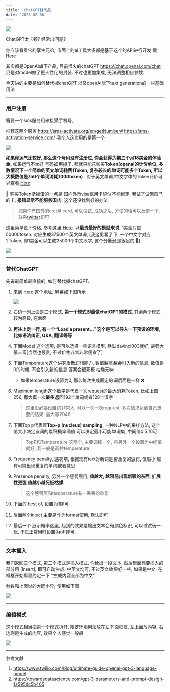 ```yaml
---
title: 'ChatGPT替代品'
date: '2023-02-06'
---
```


![](https://images.pexels.com/photos/1108099/pexels-photo-1108099.jpeg?auto=compress&cs=tinysrgb&w=1260&h=750&dpr=1)



ChatGPT太卡顿? 经常出问题? 

你应该看看它的孪生兄弟, 市面上的ai工具大多都是基于这个的API进行开发  戳 [Here](https://platform.openai.com/playground) 

其实都是OpenAI旗下产品, 目前很火的chatGPT https://chat.openai.com/chat 只是对model做了更人性化的封装. 不过也更加集成, 无法调整相应参数. 

今天讲的主要是如何替代掉chatGPT 以及openAI旗下text generation的一些基础用法

---

### 用户注册

需要一个sms服务用来接受手机号, 

推荐这两个服务 https://sms-activate.org/en/getNumber#  https://sms-activation-service.com/  我个人这次用的是第一个

![](https://raw.githubusercontent.com/skyonedot/picture-host/master/20230206201555.png)

**如果你运气比较好, 那么这个号码没有注册过, 你会获得为期三个月18美金的体验金,** 如果运气不太好 号码被用掉了. 那就只能花钱买**Token(openai的计价单位, 多数情况下一个简单的英文单词耗费1Token, 复杂较长的单词可能多个Token, 所以大概数值是750个单词消耗1000token)** . 对于英文单词/中文字体的Token计价可以查看 [Here](https://platform.openai.com/tokenizer)

:strawberry: 购买Token挺操蛋的一点是 国内外币visa信用卡貌似不能绑定, 我试了试俺自己的卡, **报错显示不能服务国内**, 这个还没找到好的办法

> 如果你有国外的credit card, 可以试试, 成功之后, 方便的话可以反馈一下, 联系[twitter](https://twitter.com/skyonedot)即可

这里简单说下价格, 参考这里 [Here](https://openai.com/api/pricing/). 以**最贵最好的模型来说**, 1美金对应50000token. 对应生成37500个英文单词, [我这里看了下, 一个中文字对应2Token, 即1美金可以生成25000个中文汉字, 这个分量还是很足的 :apple:]

![](https://raw.githubusercontent.com/skyonedot/picture-host/master/20230206202251.png)

---

### 替代ChatGPT

先说最简单最直接的, 如何替代掉chatGPT. 

1. 来到 [Here](https://platform.openai.com/playground) 这个地址, 屏幕如下图所示

   ![](https://raw.githubusercontent.com/skyonedot/picture-host/master/20230206205704.png)

2. 右边一列上面是三个模式, **第一个模式即最像chatGPT的模式**, 其余两个模式较为高级, 在后面

3. **再往上走一行, 有一个“Load a present...” 这个是可以导入一下预设的环境, 比如语法纠正, Q&A, 翻译等等**

4. 下面Model 这个选项, 是可以选择一些语言模型,  默认davinci003就好, 最强大最丰富[当然也最贵, 不过价格非常非常便宜了]

5. 下面Temperature这个讲究发散幻想能力, 数值越高越会引入新的信息, 数值是0的时候, 不会引入新的信息 答案会很死板 枯燥无味

   - 如果temperature设置为0, 那么每次生成固定的词后面是一样 :x:

6. Maximum length这个数字是代表一次request的最大消耗Token, 比如上图256, 那大概一次**最多**返回192个单词或者128个汉字

   > 这里没必要设置的非常大, 可以一次一次request, 多次请求达到自己想要的结果. 最大写2048

7. 下面Top p代表着**Top-p (nucleus) sampling**, 一种NLP中的采样方法, 这个值大小决定该词的累积概率阈值  可以决定最小可能单词集 ,中间值0.5 即可

   > TopP和Temperature 这两个, 主要调控一个, 将另外一个设置为中间值就好. 我一般是调控temperature

8. Frequency penalty, 惩罚项, 根据现有text对新词是否重复的惩罚, 值越小 越有可能出现重复的单词或者意思. 

9. Presence penalty, 另外一个惩罚项目, **值越大, 越容易出现新颖的东西, 扩展性更强** **值越小越死板枯燥**

   > 这个惩罚项和temperature有一丢丢的重复

10. 下面的 best of, 设置为1即可

11. 后面两个inject 主要是作为format使用, 默认即可

12. 最后一个 展示概率这里, 起到的效果是输出文本会有颜色标识, 可以试试玩一玩, 不过正常用时设置为off即可.

---

### 文本插入

我们返回三个模式, 第二个模式是插入模式, 你给出一段文本, 然后里面想要插入的部分用 [insert], 即可自动生成, 中英文均可, 不过英文效果好一些, 如果是中文, 在框框开始那里约定一下 ”生成内容全部为中文“

参数和上面说的大同小异, 使用如下图

![](https://raw.githubusercontent.com/skyonedot/picture-host/master/20230206221342.png)

---

### 编辑模式

这个模式相当把第一个模式拆开, 限定环境用法放在左下面框框, 左上面放内容, 右边则是生成的内容, 效果个人感觉一般般

![](https://raw.githubusercontent.com/skyonedot/picture-host/master/20230206221426.png)

---

参考文献

1. https://www.twilio.com/blog/ultimate-guide-openai-gpt-3-language-model
2. https://towardsdatascience.com/gpt-3-parameters-and-prompt-design-1a595dc5b405
